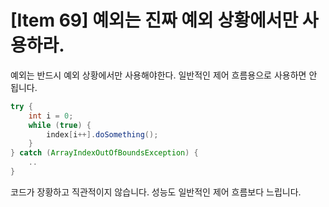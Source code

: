 # [Item 69] 예외는 진짜 예외 상황에서만 사용하라.

예외는 반드시 예외 상황에서만 사용해야한다. 일반적인 제어 흐름용으로 사용하면 안 됩니다.

``` java
try {
    int i = 0;
    while (true) {
        index[i++].doSomething();
    }
} catch (ArrayIndexOutOfBoundsException) {
    ..
}
```
코드가 장황하고 직관적이지 않습니다. 성능도 일반적인 제어 흐름보다 느립니다.